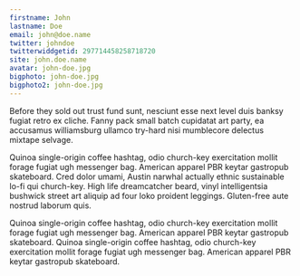 ```yaml
---
firstname: John
lastname: Doe
email: john@doe.name
twitter: johndoe
twitterwiddgetid: 297714458258718720
site: john.doe.name
avatar: john-doe.jpg
bigphoto: john-doe.jpg
bigphoto2: john-doe.jpg
---
```


Before they sold out trust fund sunt, nesciunt esse next level duis banksy fugiat retro ex cliche. Fanny pack small batch cupidatat art party, ea accusamus williamsburg ullamco try-hard nisi mumblecore delectus mixtape selvage. 


Quinoa single-origin coffee hashtag, odio church-key exercitation mollit forage fugiat ugh messenger bag. American apparel PBR keytar gastropub skateboard.
Cred dolor umami, Austin narwhal actually ethnic sustainable lo-fi qui church-key. High life dreamcatcher beard, vinyl intelligentsia bushwick street art aliquip ad four loko proident leggings. Gluten-free aute nostrud laborum quis. 

Quinoa single-origin coffee hashtag, odio church-key exercitation mollit forage fugiat ugh messenger bag. American apparel PBR keytar gastropub skateboard.
Quinoa single-origin coffee hashtag, odio church-key exercitation mollit forage fugiat ugh messenger bag. American apparel PBR keytar gastropub skateboard.
